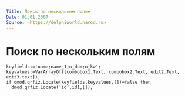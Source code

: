 ```yaml
---
Title: Поиск по нескольким полям
Date: 01.01.2007
Source: <https://delphiworld.narod.ru>
---
```



Поиск по нескольким полям
=========================

    keyfields:='name;name_1;n_dom;n_kw';
    keyvalues:=VarArrayOf([combobox1.Text, combobox2.Text, edit2.Text, edit3.text]);
    if dmod.qrfiz.Locate(keyfields,keyvalues,[])=false then
      dmod.qrfiz.Locate('id',id1,[]);

